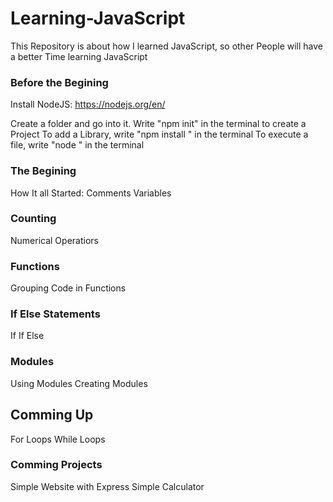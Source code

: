 # Learning-JavaScript
This Repository is about how I learned JavaScript, so other People will have a better Time learning JavaScript

### Before the Begining
Install NodeJS:
https://nodejs.org/en/

Create a folder and go into it.
Write "npm init" in the terminal to create a Project
To add a Library, write "npm install <library>" in the terminal
To execute a file, write "node <file>" in the terminal

### The Begining
How It all Started:
Comments
Variables

### Counting
Numerical Operatiors

### Functions
Grouping Code in Functions

### If Else Statements
  If
  If Else
  
### Modules
Using Modules
Creating Modules

## Comming Up
  For Loops
  While Loops
  
### Comming Projects
  Simple Website with Express
  Simple Calculator
